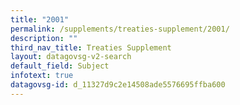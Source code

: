 ```yaml
---
title: "2001"
permalink: /supplements/treaties-supplement/2001/
description: ""
third_nav_title: Treaties Supplement
layout: datagovsg-v2-search
default_field: Subject
infotext: true
datagovsg-id: d_11327d9c2e14508ade5576695ffba600
---
```

